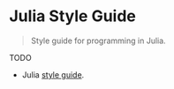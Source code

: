 # Julia Style Guide

> Style guide for programming in Julia.


TODO


* Julia [style guide](http://docs.julialang.org/en/release-0.4/manual/style-guide/).
